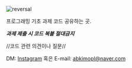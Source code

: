 ![reversal](https://capsule-render.vercel.app/api?type=transparent&text=과제할%20때%20참고용으로만%20봐주세요&fontAlign=50&fontSize=40&desc=&descAlign=60&descAlignY=50&theme=radical)

<a>프로그래밍 기초 과제 코드 공유하는 곳.

***과제 제출 시 코드 복붙 절대금지***

</a>

<a>//코드 관련 의견이나 질문//

DM:
</a>
<a href="https://www.instagram.com/sung_kyan"> Instagram</a>
<a>  혹은   E-mail: abkimopl@naver.com</a>
